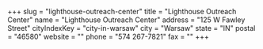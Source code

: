 +++
slug = "lighthouse-outreach-center"
title = "Lighthouse Outreach Center"
name = "Lighthouse Outreach Center"
address = "125 W Fawley Street"
cityIndexKey = "city-in-warsaw"
city = "Warsaw"
state = "IN"
postal = "46580"
website = ""
phone = "574 267-7821"
fax = ""
+++
